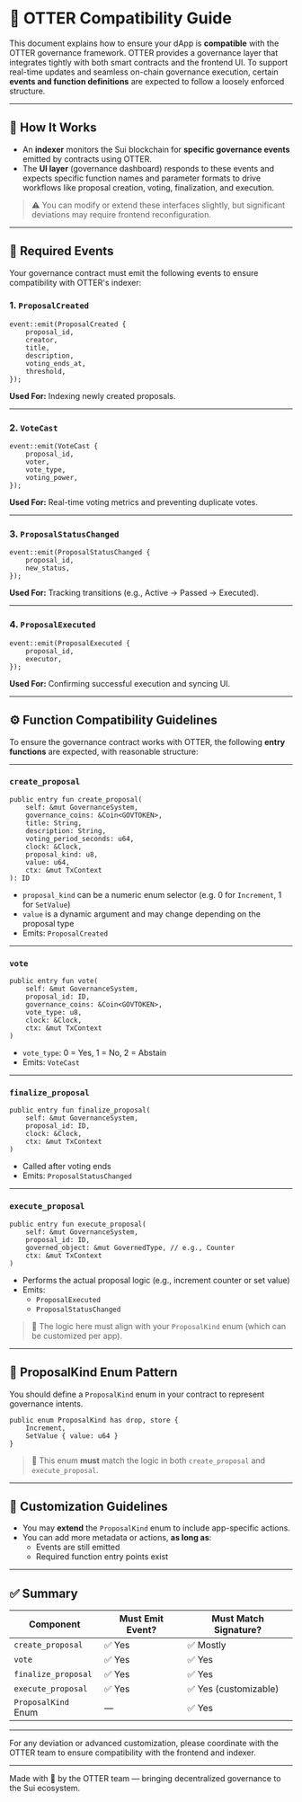 # 🔄 OTTER Compatibility Guide

This document explains how to ensure your dApp is **compatible** with the OTTER governance framework. OTTER provides a governance layer that integrates tightly with both smart contracts and the frontend UI. To support real-time updates and seamless on-chain governance execution, certain **events and function definitions** are expected to follow a loosely enforced structure.

---

## 📡 How It Works

- An **indexer** monitors the Sui blockchain for **specific governance events** emitted by contracts using OTTER.
- The **UI layer** (governance dashboard) responds to these events and expects specific function names and parameter formats to drive workflows like proposal creation, voting, finalization, and execution.

> ⚠️ You can modify or extend these interfaces slightly, but significant deviations may require frontend reconfiguration.

---

## 🧩 Required Events

Your governance contract must emit the following events to ensure compatibility with OTTER's indexer:

### 1. `ProposalCreated`

```move
event::emit(ProposalCreated {
    proposal_id,
    creator,
    title,
    description,
    voting_ends_at,
    threshold,
});
```

**Used For:** Indexing newly created proposals.

---

### 2. `VoteCast`

```move
event::emit(VoteCast {
    proposal_id,
    voter,
    vote_type,
    voting_power,
});
```

**Used For:** Real-time voting metrics and preventing duplicate votes.

---

### 3. `ProposalStatusChanged`

```move
event::emit(ProposalStatusChanged {
    proposal_id,
    new_status,
});
```

**Used For:** Tracking transitions (e.g., Active → Passed → Executed).

---

### 4. `ProposalExecuted`

```move
event::emit(ProposalExecuted {
    proposal_id,
    executor,
});
```

**Used For:** Confirming successful execution and syncing UI.

---

## ⚙️ Function Compatibility Guidelines

To ensure the governance contract works with OTTER, the following **entry functions** are expected, with reasonable structure:

---

### `create_proposal`

```move
public entry fun create_proposal(
    self: &mut GovernanceSystem,
    governance_coins: &Coin<GOVTOKEN>,
    title: String,
    description: String,
    voting_period_seconds: u64,
    clock: &Clock,
    proposal_kind: u8,
    value: u64,
    ctx: &mut TxContext
): ID
```

- `proposal_kind` can be a numeric enum selector (e.g. 0 for `Increment`, 1 for `SetValue`)
- `value` is a dynamic argument and may change depending on the proposal type
- Emits: `ProposalCreated`

---

### `vote`

```move
public entry fun vote(
    self: &mut GovernanceSystem,
    proposal_id: ID,
    governance_coins: &Coin<GOVTOKEN>,
    vote_type: u8,
    clock: &Clock,
    ctx: &mut TxContext
)
```

- `vote_type`: 0 = Yes, 1 = No, 2 = Abstain
- Emits: `VoteCast`

---

### `finalize_proposal`

```move
public entry fun finalize_proposal(
    self: &mut GovernanceSystem,
    proposal_id: ID,
    clock: &Clock,
    ctx: &mut TxContext
)
```

- Called after voting ends
- Emits: `ProposalStatusChanged`

---

### `execute_proposal`

```move
public entry fun execute_proposal(
    self: &mut GovernanceSystem,
    proposal_id: ID,
    governed_object: &mut GovernedType, // e.g., Counter
    ctx: &mut TxContext
)
```

- Performs the actual proposal logic (e.g., increment counter or set value)
- Emits:
  - `ProposalExecuted`
  - `ProposalStatusChanged`

> 🔧 The logic here must align with your `ProposalKind` enum (which can be customized per app).

---

## 🧱 ProposalKind Enum Pattern

You should define a `ProposalKind` enum in your contract to represent governance intents.

```move
public enum ProposalKind has drop, store {
    Increment,
    SetValue { value: u64 }
}
```

> 🧠 This enum **must** match the logic in both `create_proposal` and `execute_proposal`.

---

## 🧪 Customization Guidelines

- You may **extend** the `ProposalKind` enum to include app-specific actions.
- You can add more metadata or actions, **as long as**:
  - Events are still emitted
  - Required function entry points exist

---

## ✅ Summary

| Component             | Must Emit Event? | Must Match Signature? |
|----------------------|------------------|------------------------|
| `create_proposal`    | ✅ Yes           | ✅ Mostly              |
| `vote`               | ✅ Yes           | ✅ Yes                |
| `finalize_proposal`  | ✅ Yes           | ✅ Yes                |
| `execute_proposal`   | ✅ Yes           | ✅ Yes (customizable) |
| `ProposalKind` Enum  | —                | ✅ Yes                |

---

For any deviation or advanced customization, please coordinate with the OTTER team to ensure compatibility with the frontend and indexer.

---

Made with 🐋 by the OTTER team — bringing decentralized governance to the Sui ecosystem.